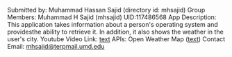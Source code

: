 Submitted by: Muhammad Hassan Sajid (directory id: mhsajid)
Group Members: Muhammad H Sajid (mhsajid)
    UID:117486568
App Description: This application takes information about a person's operating system and providesthe ability to retrieve it. In addition, it also shows the weather in the user's city.
Youtube Video Link: [text](https://youtu.be/ymIWnGsPSvg)
APIs: Open Weather Map ([text](https://openweathermap.org/current))
Contact Email: mhsajid@terpmail.umd.edu